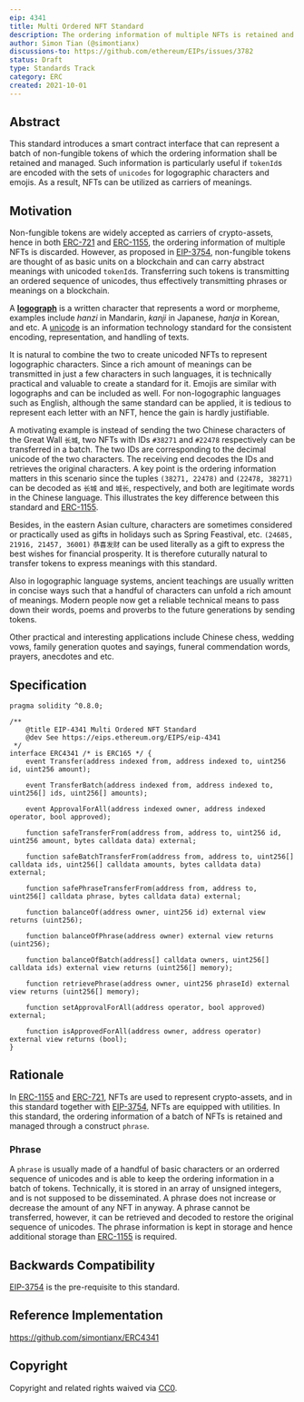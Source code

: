 ```yaml
---
eip: 4341
title: Multi Ordered NFT Standard
description: The ordering information of multiple NFTs is retained and managed
author: Simon Tian (@simontianx)
discussions-to: https://github.com/ethereum/EIPs/issues/3782
status: Draft
type: Standards Track
category: ERC
created: 2021-10-01
---
```


## Abstract
This standard introduces a smart contract interface that can represent a batch
of non-fungible tokens of which the ordering information shall be retained and
managed. Such information is particularly useful if `tokenId`s are encoded with
the sets of `unicodes` for logographic characters and emojis. As a result, NFTs
can be utilized as carriers of meanings.

## Motivation
Non-fungible tokens are widely accepted as carriers of crypto-assets, hence in both
[ERC-721](./eip-721.md) and [ERC-1155](./eip-1155.md), the ordering information of 
multiple NFTs is discarded. However, as proposed in [EIP-3754](./eip-3754.md), 
non-fungible tokens are thought of as basic units on a blockchain and can carry 
abstract meanings with unicoded `tokenId`s. Transferring such tokens is transmitting 
an ordered sequence of unicodes, thus effectively transmitting phrases or meanings 
on a blockchain.

A **[logograph](https://en.wikipedia.org/wiki/Logogram)** is a written character
that represents a word or morpheme, examples include _hanzi_ in Mandarin, _kanji_
in Japanese, _hanja_ in Korean, and etc. A [unicode](https://en.wikipedia.org/wiki/Unicode) 
is an information technology standard for the consistent encoding, representation, and
handling of texts.

It is natural to combine the two to create unicoded NFTs to represent logographic
characters. Since a rich amount of meanings can be transmitted in just a few
characters in such languages, it is technically practical and valuable to create
a standard for it. Emojis are similar with logographs and can be included as well.
For non-logographic languages such as English, although the same standard can be
applied, it is tedious to represent each letter with an NFT, hence the gain is
hardly justifiable.

A motivating example is instead of sending the two Chinese characters of the
Great Wall `长城`, two NFTs with IDs `#38271` and `#22478` respectively can be
transferred in a batch. The two IDs are corresponding to the decimal unicode of
the two characters. The receiving end decodes the IDs and retrieves the original
characters. A key point is the ordering information matters in this scenario
since the tuples `(38271, 22478)` and `(22478, 38271)` can be decoded as
`长城` and `城长`, respectively, and both are legitimate words in the Chinese
language. This illustrates the key difference between this standard and [ERC-1155](./eip-1155.md).

Besides, in the eastern Asian culture, characters are sometimes considered or
practically used as gifts in holidays such as Spring Feastival, etc.
`(24685, 21916, 21457, 36001)` `恭喜发财` can be used literally as a gift to
express the best wishes for financial prosperity. It is therefore cuturally
natural to transfer tokens to express meanings with this standard.

Also in logographic language systems, ancient teachings are usually written in
concise ways such that a handful of characters can unfold a rich amount of
meanings. Modern people now get a reliable technical means to pass down their
words, poems and proverbs to the future generations by sending tokens.

Other practical and interesting applications include Chinese chess, wedding
vows, family generation quotes and sayings, funeral commendation words, prayers,
anecdotes and etc.

## Specification
```
pragma solidity ^0.8.0;

/**
    @title EIP-4341 Multi Ordered NFT Standard
    @dev See https://eips.ethereum.org/EIPS/eip-4341
 */
interface ERC4341 /* is ERC165 */ {
    event Transfer(address indexed from, address indexed to, uint256 id, uint256 amount);

    event TransferBatch(address indexed from, address indexed to, uint256[] ids, uint256[] amounts);

    event ApprovalForAll(address indexed owner, address indexed operator, bool approved);

    function safeTransferFrom(address from, address to, uint256 id, uint256 amount, bytes calldata data) external;

    function safeBatchTransferFrom(address from, address to, uint256[] calldata ids, uint256[] calldata amounts, bytes calldata data) external;

    function safePhraseTransferFrom(address from, address to, uint256[] calldata phrase, bytes calldata data) external;

    function balanceOf(address owner, uint256 id) external view returns (uint256);

    function balanceOfPhrase(address owner) external view returns (uint256);

    function balanceOfBatch(address[] calldata owners, uint256[] calldata ids) external view returns (uint256[] memory);

    function retrievePhrase(address owner, uint256 phraseId) external view returns (uint256[] memory);

    function setApprovalForAll(address operator, bool approved) external;

    function isApprovedForAll(address owner, address operator) external view returns (bool);
}
```

## Rationale
In [ERC-1155](./eip-1155.md) and [ERC-721](./eip-721.md), NFTs are used to represent
crypto-assets, and in this standard together with [EIP-3754](./eip-3754.md), NFTs
are equipped with utilities. In this standard, the ordering information of a batch
of NFTs is retained and managed through a construct `phrase`.

### Phrase
A `phrase` is usually made of a handful of basic characters or an orderred sequence
of unicodes and is able to keep the ordering information in a batch of tokens.
Technically, it is stored in an array of unsigned integers, and is not supposed
to be disseminated. A phrase does not increase or decrease the amount of any NFT
in anyway. A phrase cannot be transferred, however, it can be retrieved and
decoded to restore the original sequence of unicodes. The phrase information
is kept in storage and hence additional storage than [ERC-1155](./eip-1155.md) is required.

## Backwards Compatibility
[EIP-3754](./eip-3754.md) is the pre-requisite to this standard.

## Reference Implementation
https://github.com/simontianx/ERC4341

## Copyright
Copyright and related rights waived via [CC0](https://creativecommons.org/publicdomain/zero/1.0/).
